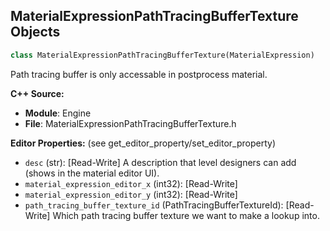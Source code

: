 ## MaterialExpressionPathTracingBufferTexture Objects

```python
class MaterialExpressionPathTracingBufferTexture(MaterialExpression)
```

Path tracing buffer is only accessable in postprocess material.

**C++ Source:**

- **Module**: Engine
- **File**: MaterialExpressionPathTracingBufferTexture.h

**Editor Properties:** (see get_editor_property/set_editor_property)

- ``desc`` (str):  [Read-Write] A description that level designers can add (shows in the material editor UI).
- ``material_expression_editor_x`` (int32):  [Read-Write]
- ``material_expression_editor_y`` (int32):  [Read-Write]
- ``path_tracing_buffer_texture_id`` (PathTracingBufferTextureId):  [Read-Write] Which path tracing buffer texture we want to make a lookup into.

<a id="unreal.MaterialExpressionPathTracingQualitySwitch"></a>